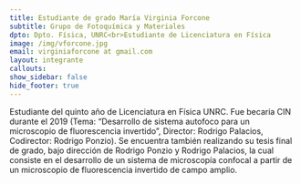 ```yaml
---
title: Estudiante de grado María Virginia Forcone
subtitle: Grupo de Fotoquímica y Materiales
dpto: Dpto. Física, UNRC<br>Estudiante de Licenciatura en Física
image: /img/vforcone.jpg 
email: virginiaforcone at gmail.com
layout: integrante
callouts:
show_sidebar: false
hide_footer: true
---
```


Estudiante del quinto año de Licenciatura en Física UNRC. Fue becaria CIN durante el 2019 (Tema: “Desarrollo de sistema autofoco para un microscopio de fluorescencia invertido”, Director: Rodrigo Palacios, Codirector: Rodrigo Ponzio). Se encuentra también realizando su tesis final de grado, bajo dirección de Rodrigo Ponzio y Rodrigo Palacios, la cual consiste en el desarrollo de un sistema de microscopía confocal a partir de un microscopio de fluorescencia invertido de campo amplio.
